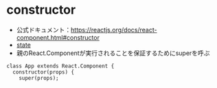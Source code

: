 # constructor

- 公式ドキュメント：https://reactjs.org/docs/react-component.html#constructor
- [state](https://github.com/endw0901/react_typescript/blob/main/state.md)
- 親のReact.Componentが実行されることを保証するためにsuperを呼ぶ

```
class App extends React.Component {
  constructor(props) {
    super(props);
```
